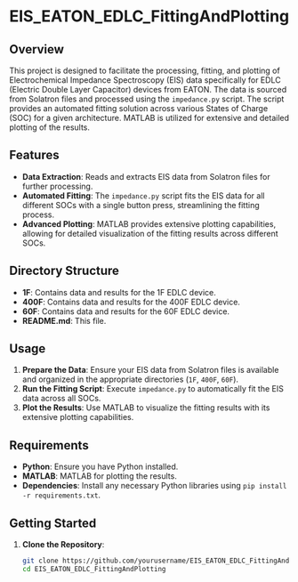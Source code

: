 # EIS_EATON_EDLC_FittingAndPlotting

## Overview
This project is designed to facilitate the processing, fitting, and plotting of Electrochemical Impedance Spectroscopy (EIS) data specifically for EDLC (Electric Double Layer Capacitor) devices from EATON. The data is sourced from Solatron files and processed using the `impedance.py` script. The script provides an automated fitting solution across various States of Charge (SOC) for a given architecture. MATLAB is utilized for extensive and detailed plotting of the results.

## Features
- **Data Extraction**: Reads and extracts EIS data from Solatron files for further processing.
- **Automated Fitting**: The `impedance.py` script fits the EIS data for all different SOCs with a single button press, streamlining the fitting process.
- **Advanced Plotting**: MATLAB provides extensive plotting capabilities, allowing for detailed visualization of the fitting results across different SOCs.

## Directory Structure
- **1F**: Contains data and results for the 1F EDLC device.
- **400F**: Contains data and results for the 400F EDLC device.
- **60F**: Contains data and results for the 60F EDLC device.
- **README.md**: This file.

## Usage
1. **Prepare the Data**: Ensure your EIS data from Solatron files is available and organized in the appropriate directories (`1F`, `400F`, `60F`).
2. **Run the Fitting Script**: Execute `impedance.py` to automatically fit the EIS data across all SOCs.
3. **Plot the Results**: Use MATLAB to visualize the fitting results with its extensive plotting capabilities.

## Requirements
- **Python**: Ensure you have Python installed.
- **MATLAB**: MATLAB for plotting the results.
- **Dependencies**: Install any necessary Python libraries using `pip install -r requirements.txt`.

## Getting Started
1. **Clone the Repository**:
   ```bash
   git clone https://github.com/yourusername/EIS_EATON_EDLC_FittingAndPlotting.git
   cd EIS_EATON_EDLC_FittingAndPlotting
